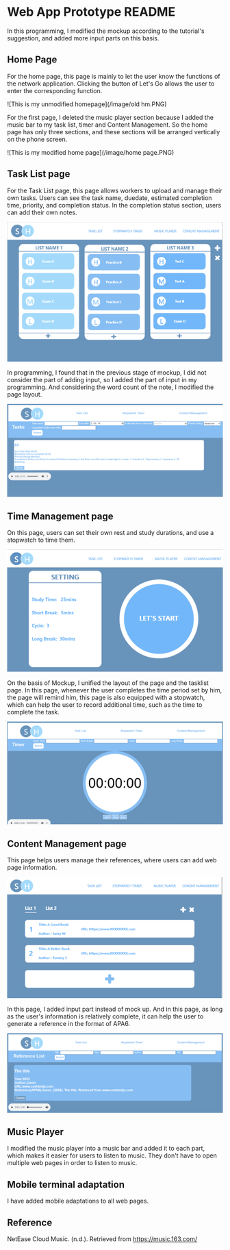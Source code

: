 # Web App Prototype README
In this programming, I modified the mockup according to the tutorial's suggestion, and added more input parts on this basis.
## Home Page
For the home page, this page is mainly to let the user know the functions of the network application. Clicking the button of Let's Go allows the user to enter the corresponding function.

![This is my unmodified homepage](/image/old hm.PNG)

For the first page, I deleted the music player section because I added the music bar to my task list, timer and Content Management. So the home page has only three sections, and these sections will be arranged vertically on the phone screen.

![This is my modified home page](/image/home page.PNG)

## Task List page
For the Task List page, this page allows workers to upload and manage their own tasks. Users can see the task name, duedate, estimated completion time, priority, and completion status. In the completion status section, users can add their own notes.

![This is my unmodified tasklistpage](image/otk.PNG)

In programming, I found that in the previous stage of mockup, I did not consider the part of adding input, so I added the part of input in my programming. And considering the word count of the note, I modified the page layout.

![This is my modified tasklistpage](image/ntkl.PNG)

## Time Management page
On this page, users can set their own rest and study durations, and use a stopwatch to time them.

![This is my unmodified timerpage](image/ot.PNG)

On the basis of Mockup, I unified the layout of the page and the tasklist page. In this page, whenever the user completes the time period set by him, the page will remind him, this page is also equipped with a stopwatch, which can help the user to record additional time, such as the time to complete the task.

![This is my modified timerpage](image/nt.PNG)

## Content Management page
This page helps users manage their references, where users can add web page information.

![This is my unmodified referencepage](image/or.PNG)

In this page, I added input part instead of mock up. And in this page, as long as the user's information is relatively complete, it can help the user to generate a reference in the format of APA6.

![This is my modified referencepage](image/nr.PNG)

## Music Player
I modified the music player into a music bar and added it to each part, which makes it easier for users to listen to music. They don't have to open multiple web pages in order to listen to music.

## Mobile terminal adaptation
I have added mobile adaptations to all web pages.

## Reference
NetEase Cloud Music. (n.d.). Retrieved 
from https://music.163.com/
